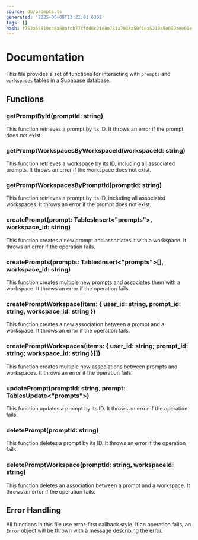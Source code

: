 ```yaml
---
source: db/prompts.ts
generated: '2025-06-08T13:21:01.630Z'
tags: []
hash: f752a55819c46a88afcb77cfdd6c21e8e781a7038a50f1ea5219a5e099aee01e
---
```

# Documentation

This file provides a set of functions for interacting with `prompts` and `workspaces` tables in a Supabase database.

## Functions

### getPromptById(promptId: string)

This function retrieves a prompt by its ID. It throws an error if the prompt does not exist.

### getPromptWorkspacesByWorkspaceId(workspaceId: string)

This function retrieves a workspace by its ID, including all associated prompts. It throws an error if the workspace does not exist.

### getPromptWorkspacesByPromptId(promptId: string)

This function retrieves a prompt by its ID, including all associated workspaces. It throws an error if the prompt does not exist.

### createPrompt(prompt: TablesInsert<"prompts">, workspace_id: string)

This function creates a new prompt and associates it with a workspace. It throws an error if the operation fails.

### createPrompts(prompts: TablesInsert<"prompts">[], workspace_id: string)

This function creates multiple new prompts and associates them with a workspace. It throws an error if the operation fails.

### createPromptWorkspace(item: { user_id: string, prompt_id: string, workspace_id: string })

This function creates a new association between a prompt and a workspace. It throws an error if the operation fails.

### createPromptWorkspaces(items: { user_id: string; prompt_id: string; workspace_id: string }[])

This function creates multiple new associations between prompts and workspaces. It throws an error if the operation fails.

### updatePrompt(promptId: string, prompt: TablesUpdate<"prompts">)

This function updates a prompt by its ID. It throws an error if the operation fails.

### deletePrompt(promptId: string)

This function deletes a prompt by its ID. It throws an error if the operation fails.

### deletePromptWorkspace(promptId: string, workspaceId: string)

This function deletes an association between a prompt and a workspace. It throws an error if the operation fails.

## Error Handling

All functions in this file use error-first callback style. If an operation fails, an `Error` object will be thrown with a message describing the error.
